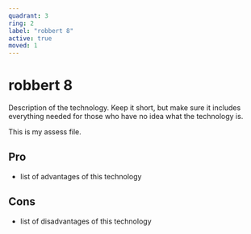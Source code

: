```yaml
---
quadrant: 3
ring: 2
label: "robbert 8"
active: true
moved: 1
---
```

# robbert 8

Description of the technology. Keep it short, but make sure it includes everything needed for those who have no idea what the technology is.

This is my assess file.

## Pro
* list of advantages of this technology

## Cons
* list of disadvantages of this technology
